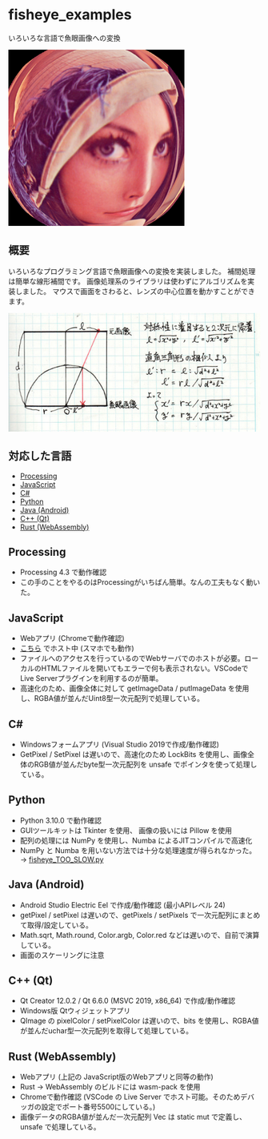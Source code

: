 # fisheye_examples
いろいろな言語で魚眼画像への変換

<img src="./fig1.png" width="352">

## 概要
いろいろなプログラミング言語で魚眼画像への変換を実装しました。
補間処理は簡単な線形補間です。
画像処理系のライブラリは使わずにアルゴリズムを実装しました。
マウスで画面をさわると、レンズの中心位置を動かすことができます。

![図](./fig2.jpg)

## 対応した言語
- [Processing](./fisheye_processing)
- [JavaScript](./fisheye_js)
- [C#](./fisheye_cs)
- [Python](./fisheye_python/)
- [Java (Android)](./fisheye_android/)
- [C++ (Qt)](./fisheye_qt/)
- [Rust (WebAssembly)](./fisheye_rust/)

## Processing
- Processing 4.3 で動作確認
- この手のことをやるのはProcessingがいちばん簡単。なんの工夫もなく動いた。

## JavaScript
- Webアプリ (Chromeで動作確認)
- [こちら](https://licheng.sakura.ne.jp/hatena15/fisheye_js/) でホスト中 (スマホでも動作)
- ファイルへのアクセスを行っているのでWebサーバでのホストが必要。ローカルのHTMLファイルを開いてもエラーで何も表示されない。VSCodeでLive Serverプラグインを利用するのが簡単。
- 高速化のため、画像全体に対して getImageData / putImageData を使用し、RGBA値が並んだUint8型一次元配列で処理している。

## C#
- Windowsフォームアプリ (Visual Studio 2019で作成/動作確認)
- GetPixel / SetPixel は遅いので、高速化のため LockBits を使用し、画像全体のRGB値が並んだbyte型一次元配列を unsafe でポインタを使って処理している。

## Python
- Python 3.10.0 で動作確認
- GUIツールキットは Tkinter を使用、 画像の扱いには Pillow を使用
- 配列の処理には NumPy を使用し、Numba によるJITコンパイルで高速化
- NumPy と Numba を用いない方法では十分な処理速度が得られなかった。→ [fisheye_TOO_SLOW.py](./fisheye_python/fisheye_TOO_SLOW.py)

## Java (Android)
- Android Studio Electric Eel で作成/動作確認 (最小APIレベル 24)
- getPixel / setPixel は遅いので、getPixels / setPixels で一次元配列にまとめて取得/設定している。
- Math.sqrt, Math.round, Color.argb, Color.red などは遅いので、自前で演算している。
- 画面のスケーリングに注意

## C++ (Qt)
- Qt Creator 12.0.2 / Qt 6.6.0 (MSVC 2019, x86_64) で作成/動作確認
- Windows版 Qtウィジェットアプリ
- QImage の pixelColor / setPixelColor は遅いので、bits を使用し、RGBA値が並んだuchar型一次元配列を取得して処理している。

## Rust (WebAssembly)
- Webアプリ (上記の JavaScript版のWebアプリと同等の動作)
- Rust → WebAssembly のビルドには wasm-pack を使用
- Chromeで動作確認 (VSCode の Live Server でホスト可能。そのためデバッガの設定でポート番号5500にしている。)
- 画像データのRGBA値が並んだ一次元配列 Vec<u8> は static mut で定義し、unsafe で処理している。
